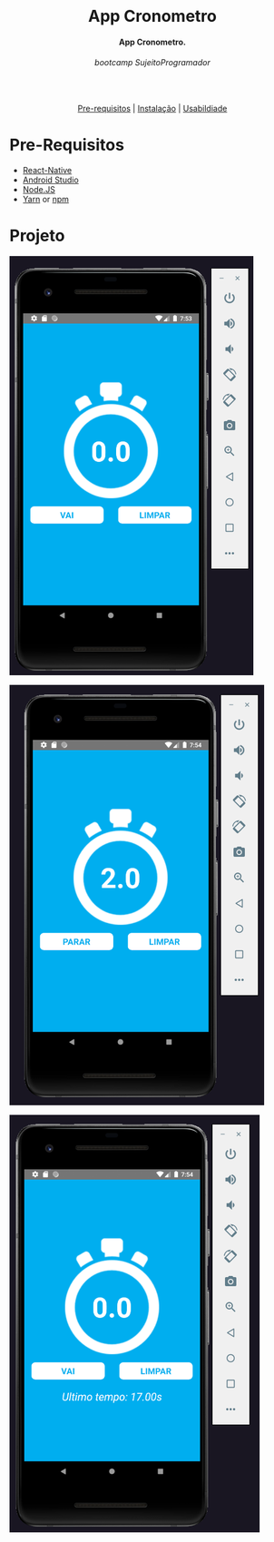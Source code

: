 <h1 align="center">
  <br>
  <br>
  App Cronometro
</h1>

<h4 align="center">
   App Cronometro.
</h4>

<h6 align="center">
  bootcamp SujeitoProgramador
</h6>

<br/>

<p align="center">
  <a href="#Pre-Requisitos">Pre-requisitos</a> |
  <a href="#Instalação">Instalação</a> |
  <a href="#Usabilidade">Usabildiade</a>
</p>

# Pre-Requisitos

* [React-Native](https://reactnative.dev/)
* [Android Studio](https://developer.android.com/studio) 
* [Node.JS](https://nodejs.org/)
* [Yarn](https://classic.yarnpkg.com/) or [npm](https://www.npmjs.com/get-npm)


# Projeto


![1][tela1]


![3][tela2]

![2][tela3]

[tela1]: T1.PNG
[tela2]: T2.PNG
[tela3]: T3.PNG
